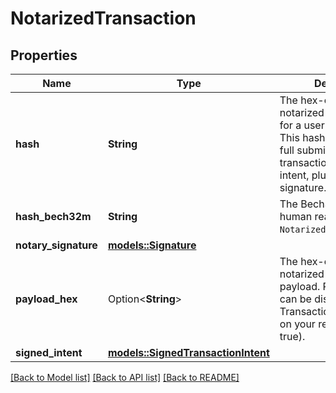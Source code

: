 # NotarizedTransaction

## Properties

Name | Type | Description | Notes
------------ | ------------- | ------------- | -------------
**hash** | **String** | The hex-encoded notarized transaction hash for a user transaction. This hash identifies the full submittable notarized transaction - ie the signed intent, plus the notary signature.  | 
**hash_bech32m** | **String** | The Bech32m-encoded human readable `NotarizedTransactionHash`. | 
**notary_signature** | [**models::Signature**](Signature.md) |  | 
**payload_hex** | Option<**String**> | The hex-encoded full notarized transaction payload. Returning this can be disabled in TransactionFormatOptions on your request (default true). | [optional]
**signed_intent** | [**models::SignedTransactionIntent**](SignedTransactionIntent.md) |  | 

[[Back to Model list]](../README.md#documentation-for-models) [[Back to API list]](../README.md#documentation-for-api-endpoints) [[Back to README]](../README.md)



